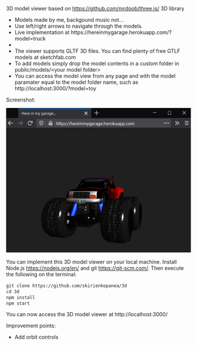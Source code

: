 3D model viewer based on https://github.com/mrdoob/three.js/ 3D library
<ul>
  
  <li>Models made by me, backgound music not...</li>
  <li>Use left/right arrows to navigate through the models.</li>
  <li>Live implementation at https://hereinmygarage.herokuapp.com/?model=truck<li>
  <li>The viewer supports GLTF 3D files. You can find plenty of free GTLF models at sketchfab.com</li>
  <li>To add models simply drop the model contents in a custom folder in public/models/&lt;your model folder&gt;</li>
  <li>You can access the model view from any page and with the model paramater equal to the model folder name, such as http://localhost:3000/?model=toy</li>
</ul>
Screenshot:

![Preview](screenshot.jpg)

You can implement this 3D model viewer on your local machine. Install Node.js https://nodejs.org/en/ and git https://git-scm.com/. Then execute the following on the terminal:

```console
git clone https://github.com/skirienkopanea/3d
cd 3d
npm install
npm start
```

You can now access the 3D model viewer at http://localhost:3000/


Improvement points:
<ul>
  <li>Add orbit controls</li>
</ul>
